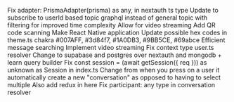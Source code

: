 Fix adapter: PrismaAdapter(prisma) as any, in nextauth ts type
Update to subscribe to userId based topic graphql instead of general topic with filtering for improved time complexity
Allow for video streaming
Add QR code scanning
Make React Native application
Update possible hex codes in theme.ts chakra #007AFF, #3d84f7, #1A0DB3, #9BB5CE, #69abce
Efficient message searching
Implement video streaming
Fix context type user.ts resolver
Change to supabase and postgres over nextauth and mongodb + learn query builder
Fix const session = (await getSession({ req })) as unknown as Session in index.ts
Change from when you press on a user it automatically create a new "conversation" as opposed to having to select multiple
Also add redux in here
Fix participant: any type in conversation resolver
